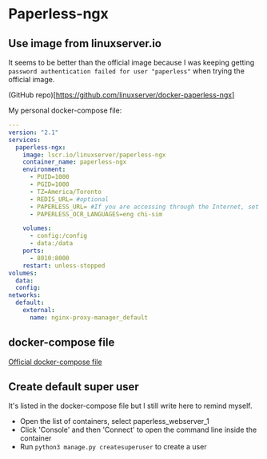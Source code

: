 # Paperless-ngx

## Use image from linuxserver.io


It seems to be better than the official image because I was keeping getting `password authentication failed for user "paperless"` when trying the official image.

(GitHub repo)[https://github.com/linuxserver/docker-paperless-ngx]

My personal docker-compose file:

```yaml
---
version: "2.1"
services:
  paperless-ngx:
    image: lscr.io/linuxserver/paperless-ngx
    container_name: paperless-ngx
    environment:
      - PUID=1000
      - PGID=1000
      - TZ=America/Toronto
      - REDIS_URL= #optional
      - PAPERLESS_URL= #If you are accessing through the Internet, set it to your URL
      - PAPERLESS_OCR_LANGUAGES=eng chi-sim

    volumes:
      - config:/config
      - data:/data
    ports:
      - 8010:8000
    restart: unless-stopped
volumes:
  data:
  config:
networks:
  default:
    external:
      name: nginx-proxy-manager_default
```

## docker-compose file

[Official docker-compose file](https://github.com/paperless-ngx/paperless-ngx/blob/main/docker/compose/docker-compose.portainer.yml)

## Create default super user

It's listed in the docker-compose file but I still write here to remind myself.

- Open the list of containers, select paperless_webserver_1
- Click 'Console' and then 'Connect' to open the command line inside the container
- Run `python3 manage.py createsuperuser` to create a user
